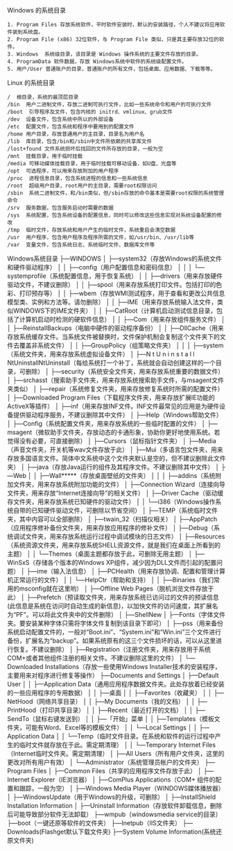 Windows 的系统目录

```
1. Program Files 存放系统软件，平时软件安装时，默认的安装路径，个人不建议将应用软件装到系统盘。
2. Program File (x86) 32位软件，与 Program File 类似，只是其主要存放32位的软件。
3. Windows  系统级目录，该目录是 Windows 操作系统的主要文件存放的目录。
4. ProgramData 软件数据，存放 Windows系统中软件的系统级配置文件。
5. 用户/User 普通账户的目录，普通账户的所有文件，包括桌面、应用数据、下载等等。
```

Linux 的系统目录

```
/  根目录，系统的最顶层目录
/bin  用户二进制文件，存放二进制可执行文件，比如一些系统命令和用户的可执行文件
/boot  引导程序及文件，包含内核的 initrd、vmlinux、grub文件
/dev  设备文件，包含系统中所以的外部设备
/etc  配置文件，包含系统和程序中要用到的配置文件
/home 用户目录，存放普通用户的主目录，目录名为用户名
/lib  库目录，包含/bin和/sbin中文件所依赖的共享库文件
/lost+found 文件系统损坏后找回的文件所存放的目录，一般为空
/mnt  挂载目录，用于临时挂载
/media 可移动媒体挂载目录，用于临时挂载可移动设备，如U盘、光盘等
/opt  可选程序，可以用来存放附加的用户程序
/proc  进程信息目录，包含系统进程的信息和一些系统信息
/root  超级用户目录，root用户的主目录，需要root权限访问
/sbin  系统二进制文件，和/bin类似，但/sbin存放的命令基本是需要root权限的系统管理命令
/srv  服务数据，包含服务启动时需要的数据
/sys  系统配置，包含系统设备的配置信息，同时可以修改这些信息实现对系统设备配置的修改
/tmp  临时文件，存放系统和用户产生的临时文件，系统重启会清空数据
/usr  用户程序，包含用户程序及程序所需的文件，如/usr/bin、/usr/lib等
/var  变量文件，包含系统日志、系统临时文件、数据库文件等
```

Windows系统目录
├—WINDOWS
│ ├—system32（存放Windows的系统文件和硬件驱动程序）
│ │ ├—config（用户配置信息和密码信息）
│ │ │ └—systemprofile（系统配置信息，用于恢复系统）
│ │ ├—drivers（用来存放硬件驱动文件，不建议删除）
│ │ ├—spool（用来存放系统打印文件。包括打印的色彩、打印预存等）
│ │ ├—wbem（存放WMI测试程序，用于查看和更改公共信息模型类、实例和方法等。请勿删除）
│ │ ├—IME（用来存放系统输入法文件，类似WINDOWS下的IME文件夹）
│ │ ├—CatRoot（计算机启动测试信息目录，包括了计算机启动时检测的硬软件信息）
│ │ ├—Com（用来存放组件服务文件）
│ │ ├—ReinstallBackups（电脑中硬件的驱动程序备份）
│ │ ├—DllCache（用来存放系统缓存文件。当系统文件被替换时，文件保护机制会复制这个文件夹下的文件去覆盖非系统文件）
│ │ ├—GroupPolicy（组策略文件夹）
│ │
│ ├—system（系统文件夹，用来存放系统虚拟设备文件）
│ ├—N t U n i n s t a l l NtUninstallNtUninstall（每给系统打一个补丁，系统就会自动创建这样的一个目录，可删除）
│ ├—security（系统安全文件夹，用来存放系统重要的数据文件）
│ ├—srchasst（搜索助手文件夹，用来存放系统搜索助手文件，与msagent文件夹类似）
│ ├—repair（系统修复文件夹，用来存放修复系统时所需的配置文件）
│ ├—Downloaded Program Files（下载程序文件夹，用来存放扩展IE功能的ActiveX等插件）
│ ├—inf（用来存放INF文件。INF文件最常见的应用是为硬件设备提供驱动程序服务，不建议删除其中文件）
│ ├—Help（Windows帮助文件）
│ ├—Config（系统配置文件夹，用来存放系统的一些临时配置的文件）
│ ├—msagent（微软助手文件夹，存放动态的卡通形象，协助你更好地使用系统。若觉得没有必要，可直接删除）
│ ├—Cursors（鼠标指针文件夹）
│ ├—Media（声音文件夹，开关机等wav文件存放于此）
│ ├—Mui（多语言包文件夹，用来存放多国语言文件。简体中文系统中这个文件夹默认是空的，但不建议删除此文件夹）
│ ├—java（存放Java运行的组件及其程序文件。不建议删除其中文件）
│ ├—Web
│ │ ├—Wall*****（存放桌面壁纸的文件夹）
│ │
│ ├—addins（系统附加文件夹，用来存放系统附加功能的文件）
│ ├—Connection Wizard（连接向导文件夹，用来存放“Internet连接向导”的相关文件）
│ ├—Driver Cache（驱动缓存文件夹，用来存放系统已知硬件的驱动文件）
│ │ └—i386（Windows操作系统自带的已知硬件驱动文件，可删除以节省空间）
│ ├—TEMP（系统临时文件夹，其中内容可以全部删除）
│ ├—twain_32（扫描仪相关）
│ ├—AppPatch（应用程序修补备份文件夹，用来存放应用程序的修补文件）
│ ├—Debug（系统调试文件夹，用来存放系统运行过程中调试模块的日志文件）
│ ├—Resources（系统资源文件夹，用来存放系统SHELL资源文件，就是我们在桌面上所看到的主题）
│ │ └—Themes（桌面主题都存放于此，可删除无用主题）
│ ├—WinSxS（存储各个版本的Windows XP组件，减少因为DLL文件而引起的配置问题）
│ ├—ime（输入法信息）
│ ├—PCHealth（用来存放协调、配置和管理计算机正常运行的文件）
│ │ └—HelpCtr（帮助和支持）
│ │ ├—Binaries（我们常用的msconfig就在这里哟）
│ ├—Offline Web Pages（脱机浏览文件存放于此）
│ ├—Prefetch（预读取文件夹，用来存放系统已访问过的文件的预读信息(此信息是系统在访问时自动生成的新信息)，以加快文件的访问速度，其扩展名为“PF”。可以将此文件夹中的文件删除）
│ ├—ShellNew
│ ├—Fonts（字体文件夹。要安装某种字体只需将字体文件复制到该目录下即可）
│ ├—pss（用来备份系统启动配置文件的，一般对“Boot.ini”、“System.ini”和“Win.ini”三个文件进行备份，扩展名为“backup”。如果系统原有的这三个文件损坏的话，可以从这里进行恢复。不建议删除）
│ ├—Registration（注册文件夹，用来存放用于系统COM+或者其他组件注册的相关文件。不建议删除这里的文件）
│ └—Downloaded Installations（存放一些使用Windows Installer技术的安装程序，主要用来对程序进行修复等操作）
├—Documents and Settings
│ ├—Default User
│ │ ├—Application Data（通用应用程序数据文件夹。此处存放着已经安装的一些应用程序的专用数据）
│ │ ├—桌面
│ │ ├—Favorites（收藏夹）
│ │ ├—NetHood（网络共享目录）
│ │ ├—My Documents（我的文档）
│ │ ├—PrintHood（打印共享目录）
│ │ ├—Recent（最近打开的文档）
│ │ ├—SendTo（鼠标右键发送到）
│ │ ├—「开始」菜单
│ │ ├—Templates（模板文件夹，可能有Word、Excel等的模板文件）
│ │ └—Local Settings
│ │ ├—Application Data
│ │ └—Temp（临时文件目录。在系统和软件的运行过程中产生的临时文件就存放在于此。需定期清理）
│ │ └—Temporary Internet Files（Internet临时文件夹。需定期清理）
│ ├—All Users（所有用户文件夹，这里的更改对所有用户有效）
│ └—Administrator（系统管理员帐户的文件夹）
├—Program Files
│ ├—Common Files（共享的应用程序文件存放于此）
│ ├—Internet Explorer（IE浏览器）
│ ├—ComPlus Applications（COM+ 组件的配置和跟踪，一般为空）
│ ├—Windows Media Player（WINDOWS媒体播放器）
│ ├—WindowsUpdate（用于Windows的升级，可删除）
│ ├—InstallShield Installation Information
│ ├—Uninstall Information（存放软件卸载信息，删除后可能导致部分软件无法卸载）
├—wmpub（windowsmedia service的目录）
├—boot（一键还原等软件的文件夹）
├—Inetpub（IIS文件夹）
├—Downloads(Flashget默认下载文件夹)
├—System Volume Information(系统还原文件夹)